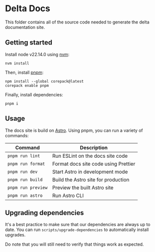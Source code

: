# Delta Docs

This folder contains all of the source code needed to generate the delta documentation site.

## Getting started

Install node v22.14.0 using [nvm](https://github.com/nvm-sh/nvm):

```
nvm install
```

Then, install [pnpm](https://pnpm.io/):

```
npm install --global corepack@latest
corepack enable pnpm
```

Finally, install dependencies:

```
pnpm i
```

## Usage

The docs site is build on [Astro](https://astro.build/). Using pnpm, you can run a variety of commands:

| Command            | Description                          |
| ------------------ | ------------------------------------ |
| `pnpm run lint`    | Run ESLint on the docs site code     |
| `pnpm run format`  | Format docs site code using Prettier |
| `pnpm run dev`     | Start Astro in development mode      |
| `pnpm run build`   | Build the Astro site for production  |
| `pnpm run preview` | Preview the built Astro site         |
| `pnpm run astro`   | Run Astro CLI                        |

## Upgrading dependencies

It's a best practice to make sure that our dependencies are always up to date. You can run `scripts/upgrade-dependencies` to automatically install upgrades.

Do note that you will still need to verify that things work as expected.
